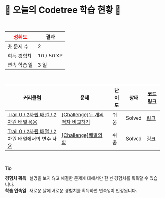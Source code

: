 # 🌲 오늘의 Codetree 학습 현황 🌲

<br />

| <span style="color:red;display:block;text-align:center;"> **성취도**</span> | 결과 |
|---|---|
| 총 문제 수 | 2 |
| 획득 경험치 | 10 / 50 XP |
| 연속 학습 일 | 3 일 |

<br />

|커리큘럼|문제|난이도|상태|코드 링크|
|---|---|---|---|---|
|[Trail 0 / 2차원 배열 / 2차원 배열 응용](https://www.codetree.ai/trail-info/codetree-101/)|[[Challenge]두 개의 격자 비교하기](https://www.codetree.ai/trails/complete/curated-cards/nl-pre-using-2d-array-3/)|쉬움|Solved|[링크](https://github.com/0802222/CodeTree/blob/main/250926/%EB%91%90%20%EA%B0%9C%EC%9D%98%20%EA%B2%A9%EC%9E%90%20%EB%B9%84%EA%B5%90%ED%95%98%EA%B8%B0/compare-two-grid.java)|
|[Trail 0 / 2차원 배열 / 2차원 배열에서의 변수 사용](https://www.codetree.ai/trail-info/codetree-101/)|[[Challenge]배열의 합](https://www.codetree.ai/trails/complete/curated-cards/nl-pre-2d-array-variables-1/)|쉬움|Solved|[링크](https://github.com/0802222/CodeTree/blob/main/250926/%EB%B0%B0%EC%97%B4%EC%9D%98%20%ED%95%A9/sum-of-array.java)|


<br />

> [!TIP]
> **경험치 획득** : 설명을 보지 않고 해결한 문제에 대해서만 한 번 경험치를 획득할 수 있습니다.  
> **학습 연속일** : 새로운 날에 새로운 경험치를 획득하면 연속일이 인정됩니다.

